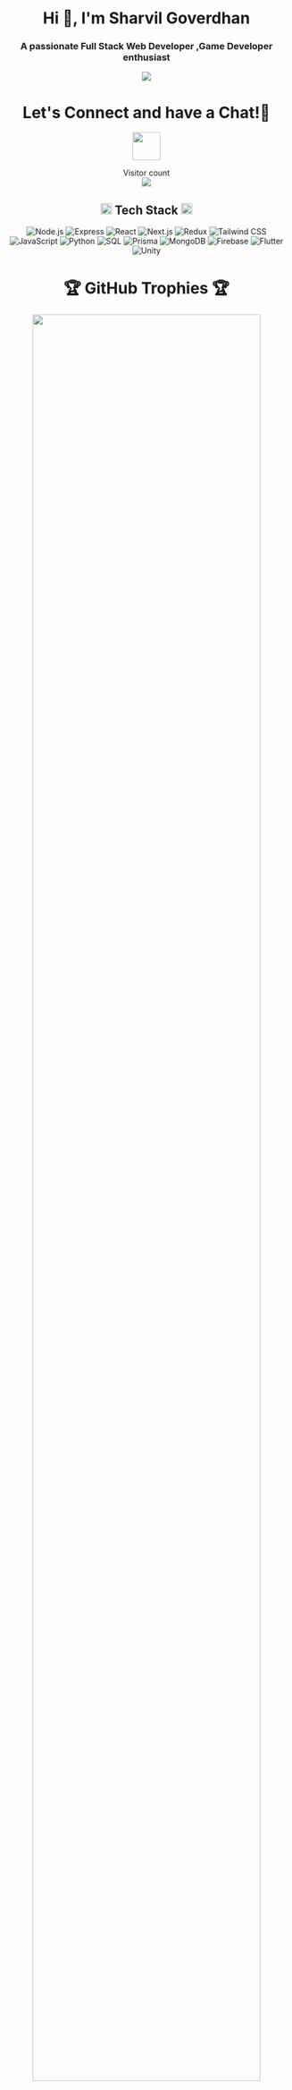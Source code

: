 <h1 align="center">Hi 👋, I'm Sharvil Goverdhan</h1>
<h3 align="center">A passionate Full Stack Web Developer ,Game Developer enthusiast</h3>

<p align="center">
  <a href="https://github.com/DenverCoder1/readme-typing-svg"><img src="https://readme-typing-svg.herokuapp.com?lines=Eager+To+Learn;Always%20learning%20new%20things&center=true&width=500&height=50"></a>
</p>

<h1 align="center">
  Let's Connect and have a Chat!💬
</h1>
<!-- <img  margin-top="-50px" width="100%" src='https://raw.githubusercontent.com/andreasbm/readme/master/assets/lines/colored.png' />  -->

<p align="center">
<a href="www.linkedin.com/in/sharvil-goverdhan-766b8726b">
  <img height="50" src="https://user-images.githubusercontent.com/46517096/166973395-19676cd8-f8ec-4abf-83ff-da8243505b82.png"/>
</a>
  </p>

<p align="center"> 
  Visitor count<br>
  <img src="https://profile-counter.glitch.me/dodomyg/count.svg" />
</p>

<!-- Tech Stack -->

<div align="center">
  <h2><img src="https://media2.giphy.com/media/QssGEmpkyEOhBCb7e1/giphy.gif?cid=ecf05e47a0n3gi1bfqntqmob8g9aid1oyj2wr3ds3mg700bl&rid=giphy.gif" width="20"> Tech Stack <img src="https://media2.giphy.com/media/QssGEmpkyEOhBCb7e1/giphy.gif?cid=ecf05e47a0n3gi1bfqntqmob8g9aid1oyj2wr3ds3mg700bl&rid=giphy.gif" width="20"> </h2>
  

  ![Node.js](https://img.shields.io/badge/Node.js-000?style=for-the-badge&logo=node.js)
  ![Express](https://img.shields.io/badge/Express-000?style=for-the-badge&logo=express)
  ![React](https://img.shields.io/badge/React-000?style=for-the-badge&logo=react)
  ![Next.js](https://img.shields.io/badge/Next.js-000?style=for-the-badge&logo=next.js)
  ![Redux](https://img.shields.io/badge/Redux-000?style=for-the-badge&logo=redux)
  ![Tailwind CSS](https://img.shields.io/badge/Tailwind_CSS-000?style=for-the-badge&logo=tailwind-css)
  ![JavaScript](https://img.shields.io/badge/JavaScript-000?style=for-the-badge&logo=javascript)
  ![Python](https://img.shields.io/badge/Python-000?style=for-the-badge&logo=python)
  ![SQL](https://img.shields.io/badge/SQL-000?style=for-the-badge&logo=sql)
  ![Prisma](https://img.shields.io/badge/Prisma-000?style=for-the-badge&logo=prisma)
  ![MongoDB](https://img.shields.io/badge/MongoDB-000?style=for-the-badge&logo=mongodb)
  ![Firebase](https://img.shields.io/badge/Firebase-000?style=for-the-badge&logo=firebase)
  ![Flutter](https://img.shields.io/badge/Flutter-000?style=for-the-badge&logo=flutter)
  ![Unity](https://img.shields.io/badge/Unity-000?style=for-the-badge&logo=unity)
  
</div>


<!-- <h3 align="center">Languages and Tools:</h3> 

 <h2 align="center"><img src="https://media2.giphy.com/media/QssGEmpkyEOhBCb7e1/giphy.gif?cid=ecf05e47a0n3gi1bfqntqmob8g9aid1oyj2wr3ds3mg700bl&rid=giphy.gif" width="20"> Tech Stack</h2>
<p align="center"> <a href="https://aws.amazon.com" target="_blank" rel="noreferrer"> <img src="https://raw.githubusercontent.com/devicons/devicon/master/icons/amazonwebservices/amazonwebservices-original-wordmark.svg" alt="aws" width="40" height="40"/> </a> <a href="https://www.w3schools.com/cpp/" target="_blank" rel="noreferrer"> <img src="https://raw.githubusercontent.com/devicons/devicon/master/icons/cplusplus/cplusplus-original.svg" alt="cplusplus" width="40" height="40"/> </a> <a href="https://www.w3schools.com/css/" target="_blank" rel="noreferrer"> <img src="https://raw.githubusercontent.com/devicons/devicon/master/icons/css3/css3-original-wordmark.svg" alt="css3" width="40" height="40"/> </a> <a href="https://dart.dev" target="_blank" rel="noreferrer"> <img src="https://www.vectorlogo.zone/logos/dartlang/dartlang-icon.svg" alt="dart" width="40" height="40"/> </a> <a href="https://www.docker.com/" target="_blank" rel="noreferrer"> <img src="https://raw.githubusercontent.com/devicons/devicon/master/icons/docker/docker-original-wordmark.svg" alt="docker" width="40" height="40"/> </a> <a href="https://firebase.google.com/" target="_blank" rel="noreferrer"> <img src="https://www.vectorlogo.zone/logos/firebase/firebase-icon.svg" alt="firebase" width="40" height="40"/> </a> <a href="https://flutter.dev" target="_blank" rel="noreferrer"> <img src="https://www.vectorlogo.zone/logos/flutterio/flutterio-icon.svg" alt="flutter" width="40" height="40"/> </a> <a href="https://cloud.google.com" target="_blank" rel="noreferrer"> <img src="https://www.vectorlogo.zone/logos/google_cloud/google_cloud-icon.svg" alt="gcp" width="40" height="40"/> </a> <a href="https://git-scm.com/" target="_blank" rel="noreferrer"> <img src="https://www.vectorlogo.zone/logos/git-scm/git-scm-icon.svg" alt="git" width="40" height="40"/> </a> <a href="https://www.w3.org/html/" target="_blank" rel="noreferrer"> <img src="https://raw.githubusercontent.com/devicons/devicon/master/icons/html5/html5-original-wordmark.svg" alt="html5" width="40" height="40"/> </a> <a href="https://www.linux.org/" target="_blank" rel="noreferrer"> <img src="https://raw.githubusercontent.com/devicons/devicon/master/icons/linux/linux-original.svg" alt="linux" width="40" height="40"/> </a> <a href="https://www.mongodb.com/" target="_blank" rel="noreferrer"> <img src="https://raw.githubusercontent.com/devicons/devicon/master/icons/mongodb/mongodb-original-wordmark.svg" alt="mongodb" width="40" height="40"/> </a> <a href="https://www.mysql.com/" target="_blank" rel="noreferrer"> <img src="https://raw.githubusercontent.com/devicons/devicon/master/icons/mysql/mysql-original-wordmark.svg" alt="mysql" width="40" height="40"/> </a> <a href="https://nodejs.org" target="_blank" rel="noreferrer"> <img src="https://raw.githubusercontent.com/devicons/devicon/master/icons/nodejs/nodejs-original-wordmark.svg" alt="nodejs" width="40" height="40"/> </a> <a href="https://www.php.net" target="_blank" rel="noreferrer"> <img src="https://raw.githubusercontent.com/devicons/devicon/master/icons/php/php-original.svg" alt="php" width="40" height="40"/> </a> <a href="https://www.python.org" target="_blank" rel="noreferrer"> <img src="https://raw.githubusercontent.com/devicons/devicon/master/icons/python/python-original.svg" alt="python" width="40" height="40"/> </a> <a href="https://reactjs.org/" target="_blank" rel="noreferrer"> <img src="https://raw.githubusercontent.com/devicons/devicon/master/icons/react/react-original-wordmark.svg" alt="react" width="40" height="40"/> </a> <a href="https://www.typescriptlang.org/" target="_blank" rel="noreferrer"> <img src="https://raw.githubusercontent.com/devicons/devicon/master/icons/typescript/typescript-original.svg" alt="typescript" width="40" height="40"/> </a> </p>
</div>

-->



<h1 align = "center">🏆 GitHub Trophies 🏆</h1>
 <div align = "center">
  <img src="https://github-profile-trophy.vercel.app/?username=dodomyg&theme=matrix&no-frame=false&no-bg=true&margin-w=4" width="90%"   />
</div>






<h2 align="center"> 📈 &nbsp;My GitHub History!</h2>


<br>

<div align="center">
  <img width="50%" src="https://github-readme-stats-eight-theta.vercel.app/api?username=dodomyg&show_icons=true&theme=dark&hide_border=false&include_all_commits=true&count_private=true"/>
  <img width="50%" src="https://github-readme-stats-eight-theta.vercel.app/api/top-langs/?username=dodomyg&layout=compact&langs_count=8&theme=dark&hide_border=false"/>
<br>
<br>

</div>


<!-- ![Harsh's GitHub stats](https://github-readme-stats.vercel.app/api?username=basedharsh&show_icons=true&theme=radical)
[![Top Langs](https://github-readme-stats.vercel.app/api/top-langs/?username=basedharsh&layout=compact)](https://github.com/basedharsh) -->
<div align="center">
<img src="https://streak-stats.demolab.com/?user=dodomyg&theme=dark&hide_border=false" alt="sharvil" width="50%"   />
<img  src="http://github-profile-summary-cards.vercel.app/api/cards/profile-details?username=dodomyg&theme=dark&hide_border=false" alt="harsh" width="50%"   />
</div>
<br>
<div align="center">
<!-- ## 🏆 GitHub Trophies
![](https://github-profile-trophy.vercel.app/?username=dodomyg&theme=matrix&no-frame=false&no-bg=true&margin-w=4) -->

 
### ✍ Random Dev Quote
![](https://quotes-github-readme.vercel.app/api?type=horizontal&theme=radical)
</div>
<!-- ### 😂 Random Dev Meme
<img src='https://memer-new.vercel.app/' style="height: 400px;"/>
</div> -->

<!-- <p align="center">
 <img src="https://metrics.lecoq.io/basedharsh" alt="harshu"/>  
</p>
 -->




<!-- 
<img  margin-top="-50px" width="100%" src='https://raw.githubusercontent.com/andreasbm/readme/master/assets/lines/colored.png' /> 

![Snake animation](https://github.com/basedharsh/basedharsh/blob/output/github-contribution-grid-snake.svg)





<p align="left">
  <img src="https://capsule-render.vercel.app/api?type=waving&color=gradient&height=100&section=footer"/>
</p> -->
